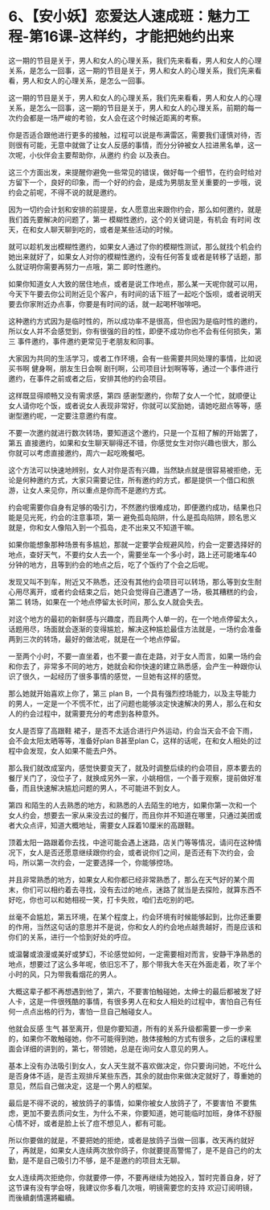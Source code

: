 # 6、【安小妖】恋爱达人速成班：魅力工程-第16课-这样约，才能把她约出来

这一期的节目是关于，男人和女人的心理关系，我们先来看看，男人和女人的心理关系，是怎么一回事，这一期的节目是关于，男人和女人的心理关系，我们先来看看，男人和女人的心理关系，是怎么一回事。

这一期的节目是关于，男人和女人的心理关系，我们先来看看，男人和女人的心理关系，是怎么一回事，这一期的节目是关于，男人和女人的心理关系，前期的每一次约会都是一场严峻的考验，女人会在这个时候近距离的考察。

你是否适合跟他进行更多的接触，过程可以说是布满雷区，需要我们谨慎对待，否则很有可能，无意中就做了让女人反感的事情，而分分钟被女人拉进黑名单，这一次呢，小伙伴会主要帮助你，从邀约 约会 以及表白。

这三个方面出发，来提醒你避免一些常见的错误，做好每一个细节，在约会时给对方留下一个，良好的印象，而一个好的约会，是成为男朋友至关重要的一步哦，说约会之前呢，不得不说的就是邀约。

因为一切约会计划和安排的前提是，女人愿意出来跟你约会，那么如何邀约，就是我们首先要解决的问题了，第一 模糊性邀约，这个的关键词是，有机会 有时间 改天，在和女人聊天聊到吃的，或者是某些活动的时候。

就可以趁机发出模糊性邀约，如果女人通过了你的模糊性测试，那么就找个机会约她出来就好了，如果女人对你的模糊性邀约，没有任何答复或者是转移了话题，那么就证明你需要再努力一点哦，第二 即时性邀约。

如果你知道女人大致的居住地点，或者是说工作地点，那么某一天呢你就可以用，今天下午要去你公司附近见个客户，有时间的话下班了一起吃个饭呗，或者说明天要去你家附近办点事，你要是有时间的话，就一起喝杯咖啡吧。

这种邀约方式因为是临时性的，所以成功率不是很高，但也因为是临时性的邀约，所以女人并不会感觉到，你有很强的目的性，即便不成功你也不会有任何损失，第三 事件邀约，事件邀约更常见于老朋友和同事。

大家因为共同的生活学习，或者工作环境，会有一些需要共同处理的事情，比如说买书啊 健身啊，朋友生日会啊 剧刊啊，公司项目计划啊等等，通过一个事件进行邀约，在事件之前或者之后，安排其他的约会项目。

这样既显得顺畅又没有需求感，第四 感谢型邀约，你帮了女人一个忙，就顺便让女人请你吃个饭，或者说女人表现非常好，你就可以奖励她，请她吃甜点等等，感谢型邀约呢，一定要注意邀约有度。

不要一次邀约就进行数次转场，要知道这个邀约，只是一个互相了解的开始罢了，第五 直接邀约，如果和女生聊天聊得还不错，你感觉女生对你兴趣也很大，那么你就可以考虑直接邀约，周六一起吃晚餐吧。

这个方法可以快速地辨别，女人对你是否有兴趣，当然缺点就是很容易被拒绝，无论是何种邀约方式，大家只需要记住，所有邀约的方式，都是提供一个借口和旅游，让女人来见你，所以重点是你而不是邀约方式。

约会呢需要你自身有足够的吸引力，不然邀约很难成功，即便邀约成功，结果也只能是见光死，约会的注意事项，第一 避免孤岛陷阱，什么是孤岛陷阱，顾名思义就是，你和女人像陷入到一个孤岛，走不出来又不知道干嘛。

如果你能想象那种场景有多尴尬，那就一定要学会规避风险，约会一定要选择好的地点，查好天气，不要约女人去一个，需要坐车一个多小时，路上还可能堵车40分钟的地方，且等到约会的地点之后，吃了个饭约了个会之后呢。

发现又叫不到车，附近又不熟悉，还没有其他约会项目可以转场，那么等到女生耐心用尽离开，或者约会结束之后，她只会觉得自己遭遇了一场，极其糟糕的约会，第二 转场，如果在一个地点停留太长时间，那么女人就会失去。

对这个地方的最初的新鲜感与兴趣度，而且两个人单一的，在一个地点停留太久，话题用尽，场面就会逐渐的变得尴尬，解决这种尴尬最佳方法就是，一场约会准备两到三次的转场，最好的做法呢，就是在一个地点停留。

一至两个小时，不要一直坐着，也不要一直在走路，对于女人而言，如果一场约会和你去了，非常多不同的地方，她就会和你快速的建立熟悉感，会产生一种跟你认识了很久，一起经历了很多事情的感觉，一旦她有这样的感觉。

那么她就开始喜欢上你了，第三 plan B，一个具有强烈控场能力，以及主导能力的男人，一定是一个不慌不忙，出了问题也能够淡定快速解决的男人，那么在和女人的约会过程中，就需要充分的考虑到各种意外。

女人是否穿了高跟鞋 裙子，是否不太适合进行户外运动，约会当天会不会下雨，会不会太阳太晒等等，准备好plan B甚至plan C，这样的话呢，在和女人相处的过程中会发现，女人如果不能去户外。

那么我们就改成室内，感觉快要变天了，就及时调整后续的约会项目，原本要去的餐厅关门了，没位子了，就换成另外一家，小姚相信，一个善于观察，提前做好准备，而且快速解决尴尬问题的男人，不可能进不到女人。

第四 和陌生的人去熟悉的地方，和熟悉的人去陌生的地方，如果你第一次和一个女人约会，想要去一家从来没去过的餐厅，而且你并不知道在哪里，只通过美团或者大众点评，知道大概地址，需要女人踩着10厘米的高跟鞋。

顶着太阳一路跟着你去找，中途可能会遇上迷路，店关门等等情况，请问在这种情况下，女人是否还愿意继续跟你约会，或者说你们之间，是否还有下次约会，会吗，所以第一次约会，一定要选择一个，你能够控场。

并且非常熟悉的地方，如果女人和你都已经非常熟悉了，那么在天气好的某个周末，你们可以相约着去寻找，没有去过的地点，迷路了就当是去探险，就算东西不好吃，你也可以和她相视一笑，打卡失败，咱们去吃别的吧。

丝毫不会尴尬，第五环境，在某个程度上，约会环境有时候能够起到，比你还重要的作用，当然这句话的意思并不是说，你和女人的约会地点越贵越好，而是应该和你们的关系，进行一个恰到好处的呼应。

或温馨或浪漫或美好或梦幻，不论感觉如何，一定需要相对而言，安静干净熟悉的地点，想要过了这么多年呢，依旧忘不了，那个带我大冬天在外面走着，吹了半个小时的风，只为带我看烟花的男人。

大概这辈子都不再想遇到他了，第六，不要害怕触碰她，太绅士的最后都被发了好人卡，这是一件很残酷的事情，有很多男人在和女人相处的过程中，害怕自己有任何一点点出格的行为，害怕一旦自己触碰女人。

他就会反感 生气 甚至离开，但是你要知道，所有的关系升级都需要一步一步来的，如果你不敢触碰她，你不可能得到她，肢体接触的方式有很多，之后的课程里面会详细的讲到的，第七，带领她，总是在询问女人意见的男人。

基本上没有办法吸引到女人，女人天生就不喜欢做决定，你只要询问她，不吃什么 是否身体不适，是否主观排斥某些东西，其余的就由你来做决定就好了，尊重她的意见，然后自己做决定，这是一个男人的框架。

最后是不得不说的，被放鸽子的事情，如果你被女人放鸽子了，不要害怕 不要焦虑，更加不要去质问女生，为什么不来，你要知道，她可能临时加班，身体不舒服 心情不好，或者是脸上长了痘不想见人，都有可能。

所以你要做的就是，不要把她的拒绝，或者是放鸽子当做一回事，改天再约就好了，再就是，如果女人连续两次放你鸽子，你就要提高警惕了，是不是自己约的太勤，是不是自己吸引力不够，是不是邀约的项目太无聊。

女人连续两次拒绝你，你就要停一停，不要再继续为她投入，暂时完善自身，好了 这节课有没有学会呀，我建议你多看几次哦，明镜需要您的支持 欢迎订阅明镜，而後續劇情還將繼續。

